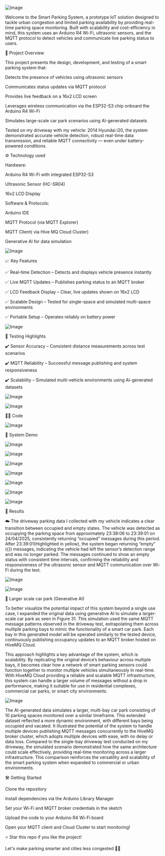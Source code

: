 ![Image](https://github.com/user-attachments/assets/eaef02ec-fffa-41df-8416-4c2927655ebc)

Welcome to the Smart Parking System, a prototype IoT solution designed to tackle urban congestion and limited parking availability by providing real-time parking space monitoring. Built with scalability and cost-efficiency in mind, this system uses an Arduino R4 Wi-Fi, ultrasonic sensors, and the MQTT protocol to detect vehicles and communicate live parking status to users.

📌 Project Overview

This project presents the design, development, and testing of a smart parking system that:

Detects the presence of vehicles using ultrasonic sensors

Communicates status updates via MQTT protocol

Provides live feedback on a 16x2 LCD screen

Leverages wireless communication via the ESP32-S3 chip onboard the Arduino R4 Wi-Fi

Simulates large-scale car park scenarios using AI-generated datasets

Tested on my driveway with my vehicle: 2014 Hyundai i20, the system demonstrated accurate vehicle detection, robust real-time data transmission, and reliable MQTT connectivity — even under battery-powered conditions.

⚙️ Technology used

Hardware:

Arduino R4 Wi-Fi with integrated ESP32-S3

Ultrasonic Sensor (HC-SR04)

16x2 LCD Display

Software & Protocols:

Arduino IDE

MQTT Protocol (via MQTT Explorer)

MQTT Client( via Hive MQ Cloud Cluster)

Generative AI for data simulation

![Image](https://github.com/user-attachments/assets/91d2adac-3546-4871-a6bd-0cba6b5689a9)

📈 Key Features

✅ Real-time Detection – Detects and displays vehicle presence instantly

✅ Live MQTT Updates – Publishes parking status to an MQTT broker

✅ LCD Feedback Display – Clear, live updates shown on 16x2 LCD

✅ Scalable Design – Tested for single-space and simulated multi-space environments

✅ Portable Setup – Operates reliably on battery power

![Image](https://github.com/user-attachments/assets/44d11abb-913f-4800-b9bb-082f8b2b1a88)

🧪 Testing Highlights

✔️ Sensor Accuracy – Consistent distance measurements across test scenarios

✔️ MQTT Reliability – Successful message publishing and system responsiveness

✔️ Scalability – Simulated multi-vehicle environments using AI-generated datasets

![Image](https://github.com/user-attachments/assets/df6f9967-4d4e-4c05-87eb-64850be7e381)

![Image](https://github.com/user-attachments/assets/14b05e47-9b30-4af5-8397-0108c6a938a4)

👨‍💻 Code 

![Image](https://github.com/user-attachments/assets/333bd20b-a9fc-4b42-b906-e29255ad4c18)

📸 System Demo

![Image](https://github.com/user-attachments/assets/fa1ac3c8-96f2-427d-b663-5e55288bb5f6)

![Image](https://github.com/user-attachments/assets/8f5469ff-df71-4b28-8de7-0cf8b6457e9d)

![Image](https://github.com/user-attachments/assets/f78ac494-a0b0-418f-a8a8-a2eebf233d47)

![Image](https://github.com/user-attachments/assets/c66b731d-1a7e-4e52-896a-3fb33ad7859f)

![Image](https://github.com/user-attachments/assets/09cad1e3-8364-4758-981b-3493482445f2)

![Image](https://github.com/user-attachments/assets/8c15f9ee-6cbc-4dbb-ba6b-e2427eb1b30b)

![Image](https://github.com/user-attachments/assets/daf29936-6fc7-4cb5-a353-cfd8bdc86cdc)

🔮 Results

☁️ The driveway parking data I collected with my vehicle indicates a clear transition between occupied and empty states. The vehicle was detected as occupying the parking space from approximately 23:38:06 to 23:39:01 on 24/04/2025, consistently returning “occupied” messages during this period. After 23:39:01(Highlighted in yellow), the system began returning “empty” ({}) messages, indicating the vehicle had left the sensor’s detection range and was no longer parked. The messages continued to show an empty status with consistent time intervals, confirming the reliability and responsiveness of the ultrasonic sensor and MQTT communication over Wi-Fi during the test. 

![Image](https://github.com/user-attachments/assets/1412caac-a89c-421f-a0be-6a175994a63b)

![Image](https://github.com/user-attachments/assets/b319edcf-667e-4714-9d50-022f4d346c95)


🔭 Larger scale car park (Generative AI)

To better visualize the potential impact of this system beyond a single use case, I expanded the original data using generative AI to simulate a larger-scale car park as seen in Figure 31. This simulation used the same MQTT message patterns observed in the driveway test, extrapolating them across multiple parking bays to mimic the functionality of a smart car park. Each bay in this generated model will be operated similarly to the tested device, continuously publishing occupancy updates to an MQTT broker hosted on HiveMQ Cloud. 

This approach highlights a key advantage of the system, which is scalability. By replicating the original device’s behaviour across multiple bays, it becomes clear how a network of smart parking sensors could function together to monitor multiple vehicles simultaneously in real-time. With HiveMQ Cloud providing a reliable and scalable MQTT infrastructure, this system can handle a larger volume of messages without a drop in performance, making it suitable for use in residential complexes, commercial car parks, or smart city environments. 

![Image](https://github.com/user-attachments/assets/14e12c19-f301-421e-8e72-41a771f7857a)

The AI-generated data simulates a larger, multi-bay car park consisting of 10 parking spaces monitored over a similar timeframe. This extended dataset reflected a more dynamic environment, with different bays being occupied and vacated. It illustrated the potential of the system to handle multiple devices publishing MQTT messages concurrently to the HiveMQ broker cluster, which adopts multiple devices with ease, with no delay or data loss. Compared to the single-bay driveway test conducted on my driveway, the simulated scenario demonstrated how the same architecture could scale effectively, providing real-time monitoring across a larger infrastructure. This comparison reinforces the versatility and scalability of the smart parking system when expanded to commercial or urban environments. 

🛠️ Getting Started

Clone the repository

Install dependencies via the Arduino Library Manager

Set your Wi-Fi and MQTT broker credentials in the sketch

Upload the code to your Arduino R4 Wi-Fi board

Open your MQTT client and Cloud Cluster to start monitoring!

⭐ Star this repo if you like the project!

Let's make parking smarter and cities less congested 🚙💡


